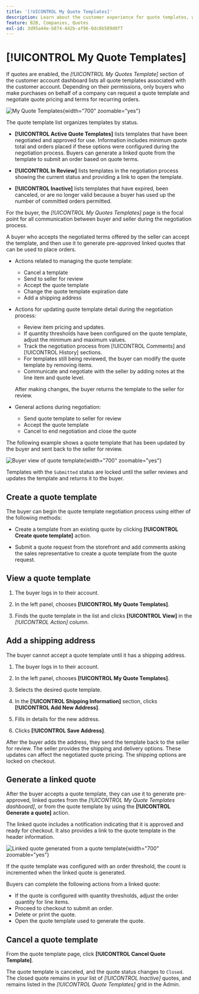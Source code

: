 ```yaml
---
title: '[!UICONTROL My Quote Templates]'
description: Learn about the customer experience for quote templates, which is available in the storefront account dashboard.
feature: B2B, Companies, Quotes
exl-id: 3d95a44e-b874-442b-af96-0dc6b589d0f7
---
```

# [!UICONTROL My Quote Templates]

If quotes are enabled, the _[!UICONTROL My Quotes Template]_ section of the customer account dashboard lists all quote templates associated with the customer account. Depending on their permissions, only buyers who make purchases on behalf of a company can request a quote template and negotiate quote pricing and terms for recurring orders.

![My Quote Templates](./assets/account-dashboard-quote-templates-list.png){width="700" zoomable="yes"}

The quote template list organizes templates by status.

- **[!UICONTROL Active Quote Templates]** lists templates that have been negotiated and approved for use. Information includes minimum quote total and orders placed if these options were configured during the negotiation process. Buyers can generate a linked quote from the template to submit an order based on quote terms.

- **[!UICONTROL In Review]** lists templates in the negotiation process showing the current status and providing a link to open the template.

- **[!UICONTROL Inactive]** lists templates that have expired, been canceled, or are no longer valid because a buyer has used up the number of committed orders permitted.

For the buyer, the *[!UICONTROL My Quotes Templates]* page is the focal point for all communication between buyer and seller during the negotiation process.

A buyer who accepts the negotiated terms offered by the seller can accept the template, and then use it to generate pre-approved linked quotes that can be used to place orders.

- Actions related to managing the quote template:

   - Cancel a template
   - Send to seller for review
   - Accept the quote template
   - Change the quote template expiration date
   - Add a shipping address

- Actions for updating quote template detail during the negotiation process:

  - Review item pricing and updates.
  - If quantity thresholds have been configured on the quote template, adjust the minimum and maximum values.
  - Track the negotiation process from [!UICONTROL Comments] and [!UICONTROL History] sections.
  - For templates still being reviewed, the buyer can modify the quote template by removing items.
  - Communicate and negotiate with the seller by adding notes at the line item and quote level.

  After making changes, the buyer returns the template to the seller for review.

- General actions during negotiation:

  - Send quote template to seller for review
  - Accept the quote template
  - Cancel to end negotiation and close the quote

The following example shows a quote template that has been updated by the buyer and sent back to the seller for review.

![Buyer view of quote template](./assets/account-dashboard-my-quote-template-detailed.png){width="700" zoomable="yes"}

Templates with the `Submitted` status are locked until the seller reviews and updates the template and returns it to the buyer.

## Create a quote template

The buyer can begin the quote template negotiation process using either of the following methods:

- Create a template from an existing quote by clicking **[!UICONTROL Create quote template]** action.

- Submit a quote request from the storefront and add comments asking the sales representative to create a quote template from the quote request.

## View a quote template

1. The buyer logs in to their account.

1. In the left panel, chooses **[!UICONTROL My Quote Templates]**.

1. Finds the quote template in the list and clicks **[!UICONTROL View]** in the _[!UICONTROL Action]_ column.

## Add a shipping address

The buyer cannot accept a quote template until it has a shipping address.

1. The buyer logs in to their account.

1. In the left panel, chooses **[!UICONTROL My Quote Templates]**.

1. Selects the desired quote template.

1. In the **[!UICONTROL Shipping Information]** section, clicks **[!UICONTROL Add New Address]**.

1. Fills in details for the new address.

1. Clicks **[!UICONTROL Save Address]**.

After the buyer adds the address, they send the template back to the seller for review. The seller provides the shipping and delivery options. These updates can affect the negotiated quote pricing. The shipping options are locked on checkout.

## Generate a linked quote

After the buyer accepts a quote template, they can use it to generate pre-approved, linked quotes from the *[!UICONTROL My Quote Templates dashboard]*, or from the quote template by using the  **[!UICONTROL Generate a quote]** action.

The linked quote includes a notification indicating that it is approved and ready for checkout. It also provides a link to the quote template in the header information.

![Linked quote generated from a quote template](./assets/quote-templates-linked-quote.png){width="700" zoomable="yes"}

If the quote template was configured with an order threshold, the count is incremented when the linked quote is generated.

Buyers can complete the following actions from a linked quote:

- If the quote is configured with quantity thresholds, adjust the order quantity for line items.
- Proceed to checkout to submit an order.
- Delete or print the quote.
- Open the quote template used to generate the quote.

## Cancel a quote template

From the quote template page, click **[!UICONTROL Cancel Quote Template]**.

The quote template is canceled, and the quote status changes to `Closed`. The closed quote remains in your list of *[!UICONTROL Inactive]* quotes, and remains listed in the _[!UICONTROL Quote Templates]_ grid in the Admin.
